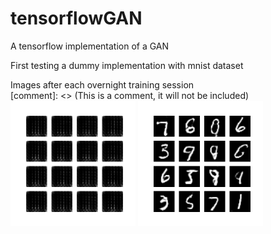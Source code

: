 # tensorflowGAN
A tensorflow implementation of a GAN

First testing a dummy implementation with mnist dataset

Images after each overnight training session<br>
[comment]: <> (This is a comment, it will not be included)
<img src="https://github.com/SeaUrc/tensorflowGAN/blob/main/image_training_1.png?raw=true" height=200 width=200>
<img src="https://github.com/SeaUrc/tensorflowGAN/blob/main/image_training_2.png?raw=true" height=200 width=200>